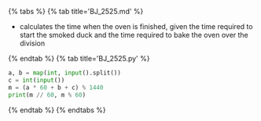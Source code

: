 {% tabs %}
{% tab title='BJ_2525.md' %}

* calculates the time when the oven is finished, given the time required to start the smoked duck and the time required to bake the oven over the division

{% endtab %}
{% tab title='BJ_2525.py' %}

```py
a, b = map(int, input().split())
c = int(input())
m = (a * 60 + b + c) % 1440
print(m // 60, m % 60)
```

{% endtab %}
{% endtabs %}